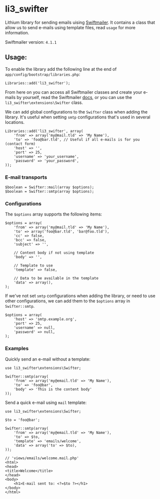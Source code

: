 # li3_swifter
Lithium library for sending emails uising [Swiftmailer](http://swiftmailer.org/). It contains
a class that allow us to send e-mails using template files, read `usage` for more information.

Swiftmailer version: `4.1.1`

## Usage:
To enable the library add the following line at the end of `app/config/bootstrap/libraries.php`:

    Libraries::add('li3_swifter');

From here on you can access all Swiftmailer classes and create your e-mails by yourself, read the
Swiftmailer [docs](http://swiftmailer.org/docs/introduction.htm/), or you can use the
`li3_swifter\extensions\Swifter` class.

We can add global configurations to the `Swifter` class when adding the library. It's useful
when setting `smtp` configurations that's used in several locations.

    Libraries::add('li3_swifter', array(
        'from' => array('my@mail.tld' => 'My Name'),
        'to' => 'foo@bar.tld', // Useful if all e-mails is for you (contact form)
        'host' => '',
        'port' => 25,
        'username' => 'your_username',
        'password' => 'your_password',
    ));

### E-mail transports

    $boolean = Swifter::mail(array $options);
    $boolean = Swifter::smtp(array $options);

### Configurations
The `$options` array supports the following items:

    $options = array(
        'from' => array('my@mail.tld' => 'My Name'),
        'to' => array('foo@bar.tld', 'bar@foo.tld'),
        'cc' => false,
        'bcc' => false,
        'subject' => '',

        // Content body if not using template
        'body' => '',

        // Template to use
        'template' => false,

        // Data to be available in the template
        'data' => array(),
    );

If we've not set `smtp` configurations when adding the library, or need to use other configurations, we
can add them to the `$options` array in `Swifter::smtp`.

    $options = array(
        'host' => 'smtp.example.org',
        'port' => 25,
        'username' => null,
        'password' => null,
    );

### Examples
Quickly send an e-mail without a template:

    use li3_swifter\extensions\Swifter;

    Swifter::smtp(array(
        'from' => array('my@email.tld' => 'My Name'),
        'to' => 'foo@bar',
        'body' => 'This is the content body'
    ));

Send a quick e-mail using `mail` template:

    use li3_swifter\extensions\Swifter;

    $to = 'foo@bar';

    Swifter::smtp(array(
        'from' => array('my@email.tld' => 'My Name'),
        'to' => $to,
        'template' => 'emails/welcome',
        'data' => array('to' => $to),
    ));

    // 'views/emails/welcome.mail.php'
    <html>
    <head>
    <title>Welcome</title>
    </head>
    <body>
        <h1>E-mail sent to: <?=$to ?></h1>
    </body>
    </html>